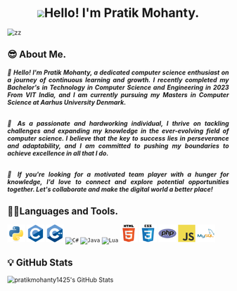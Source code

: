 <h1 align="center"><a href="https://pratikmohanty1425.github.io/Portfolio/index.html"><img src="https://media.giphy.com/media/hvRJCLFzcasrR4ia7z/giphy.gif" width="5%"></a>Hello! I'm Pratik Mohanty.</h1> 

![zz](https://user-images.githubusercontent.com/60297008/229171543-791ade5c-661f-4af2-9d8f-d081529ee6bd.jpg)

<h2 align="Left">😎 About Me.</h3>

<h5 align="justify"> 
👋 Hello! I'm Pratik Mohanty, a dedicated computer science enthusiast on a journey of continuous learning and growth. I recently completed my Bachelor's in Technology in Computer Science and Engineering in 2023 From VIT India, and I am currently pursuing my Masters in Computer Science at Aarhus University Denmark.<br><br>

🚀 As a passionate and hardworking individual, I thrive on tackling challenges and expanding my knowledge in the ever-evolving field of computer science. I believe that the key to success lies in perseverance and adaptability, and I am committed to pushing my boundaries to achieve excellence in all that I do.<br><br>

🌟 If you're looking for a motivated team player with a hunger for knowledge, I'd love to connect and explore potential opportunities together. Let's collaborate and make the digital world a better place!</h5>

<h2 align="left">👨‍💻Languages and Tools.</h3>

<code><a href="https://www.python.org"><img height="40" alt="Python" src="https://raw.githubusercontent.com/devicons/devicon/master/icons/python/python-original.svg"></a></code>
<code><a href="https://www.cprogramming.com/"><img height="40" alt="C" src="https://raw.githubusercontent.com/devicons/devicon/master/icons/c/c-original.svg"></a></code>
<code><a href="https://www.w3schools.com/cpp/"><img height="40" alt="C++" src="https://raw.githubusercontent.com/devicons/devicon/master/icons/cplusplus/cplusplus-original.svg"></a></code>
<code><img height="40" alt="C#" src="https://user-images.githubusercontent.com/60297008/229184467-1bf19cfd-2040-48d3-8bb3-58034bdeba54.png"></code>
<code><img height="40" alt="Java" src="https://user-images.githubusercontent.com/60297008/229185012-580f2826-6292-4437-b778-8e4fa0a851d2.png"></code>
<code><img height="40" alt="Lua" src="https://upload.wikimedia.org/wikipedia/commons/c/cf/Lua-Logo.svg"></code>
<code><img height="40" alt="HTML" src="https://raw.githubusercontent.com/devicons/devicon/master/icons/html5/html5-original-wordmark.svg"></code>
<code><img height="40" alt="CSS" src="https://raw.githubusercontent.com/devicons/devicon/master/icons/css3/css3-original-wordmark.svg"></code>
<code><img height="40" alt="PHP" src="https://raw.githubusercontent.com/devicons/devicon/master/icons/php/php-original.svg"></code>
<code><img height="40" alt="JavaScript" src="https://raw.githubusercontent.com/devicons/devicon/master/icons/javascript/javascript-original.svg"></code>
<code><img height="40" alt="SQL" src="https://raw.githubusercontent.com/devicons/devicon/master/icons/mysql/mysql-original-wordmark.svg"></code>



<h2 align="left">💡 GitHub Stats</h3>

<img align="left" alt="pratikmohanty1425's GitHub Stats" src="https://github-readme-stats.vercel.app/api?username=pratikmohanty1425&show_icons=true&hide_border=false&title_color=ff652f&icon_color=FFE400&bg_color=09131B&text_color=ffffff&border_color=0c1a25" />

